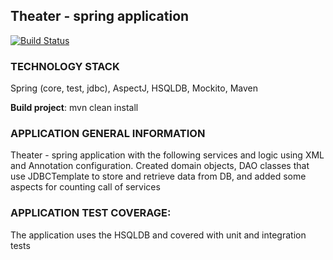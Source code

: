 Theater - spring application
-----------------------
[![Build Status](https://travis-ci.org/ruslantkachuk/U_Theater.svg?branch=master)](https://travis-ci.org/ruslantkachuk/U_Theater)

### TECHNOLOGY STACK
Spring (core, test, jdbc), AspectJ, HSQLDB, Mockito, Maven

**Build project**: mvn clean install

### APPLICATION GENERAL INFORMATION
Theater - spring application with the following services and logic using XML and Annotation configuration. Created domain objects, DAO classes that use JDBCTemplate to store and retrieve data from DB, and added some aspects for counting call of services

### APPLICATION TEST COVERAGE:
The application uses the HSQLDB and covered with unit and integration tests
